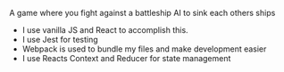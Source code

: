 A game where you fight against a battleship AI to sink each others ships

- I use vanilla JS and React to accomplish this.
- I use Jest for testing
- Webpack is used to bundle my files and make development easier
- I use Reacts Context and Reducer for state management
